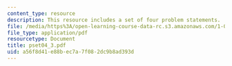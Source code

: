 ```yaml
---
content_type: resource
description: This resource includes a set of four problem statements.
file: /media/https%3A/open-learning-course-data-rc.s3.amazonaws.com/1-050-solid-mechanics-fall-2004/a56f8d41e88bec7a7f082dc9b8ad393d_pset04_3.pdf
file_type: application/pdf
resourcetype: Document
title: pset04_3.pdf
uid: a56f8d41-e88b-ec7a-7f08-2dc9b8ad393d
---
```

